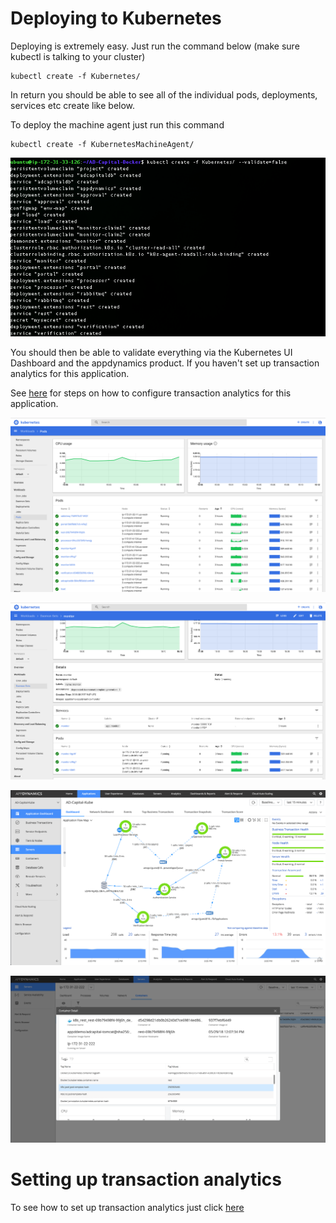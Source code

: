 # Deploying to Kubernetes

Deploying is extremely easy. Just run the command below (make sure kubectl is talking to your cluster)

```
kubectl create -f Kubernetes/
```

In return you should be able to see all of the individual pods, deployments, services etc create like below.

To deploy the machine agent just run this command

```
kubectl create -f KubernetesMachineAgent/
```

![Kubernetes Startup](./assets/images/4.png)

You should then be able to validate everything via the Kubernetes UI Dashboard and the appdynamics product. If you haven't set up transaction analytics for this application.


See [here](https://github.com/Appdynamics/AD-Capital-Docker/blob/master/ADCapital-Walkthrough/5.md) for steps on how to configure transaction analytics for this application.

![Kubernetes Launch](./assets/images/5.png)

![Kubernetes Launch2](./assets/images/6.png)

![AppDynamics Launch](./assets/images/7.png)

![AppDynamics Launch3](./assets/images/9.png)

# Setting up transaction analytics

To see how to set up transaction analytics just click  [here](https://github.com/Appdynamics/AD-Capital-Kube/blob/master/KubernetesWalkthrough/4.md)
